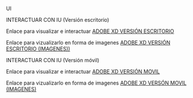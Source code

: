 UI

INTERACTUAR CON IU (Versión escritorio)

Enlace para visualizar e interactuar
[ADOBE XD VERSIÓN ESCRITORIO](https://xd.adobe.com/view/dfe53378-b8b0-4a79-9b5c-39c34a5063bf-8ab6/?fullscreen&hints=off "ADOBE XD VERSIÓN ESCRITORIO")

Enlace para vizualizarlo en forma de imagenes
[ADOBE XD VERSIÓN ESCRITORIO (IMAGENES))](https://xd.adobe.com/view/dfe53378-b8b0-4a79-9b5c-39c34a5063bf-8ab6/ "ADOBE XD VERSIÓN ESCRITORIO (IMAGENES))")

INTERACTUAR CON IU (Versión móvil)

Enlace para visualizar e interactuar
[ADOBE XD VERSIÓN MOVIL](https://xd.adobe.com/view/26ce8c1c-89ef-47bc-8922-d533b725544f-739d/?fullscreen&hints=off "ADOBE XD VERSIÓN MOVIL")

Enlace para vizualizarlo en forma de imagenes
[ADOBE XD VERSÓN MOVIL (IMAGENES)](https://xd.adobe.com/view/26ce8c1c-89ef-47bc-8922-d533b725544f-739d/ "ADOBE XD VERSÓN MOVIL (IMAGENES)")
